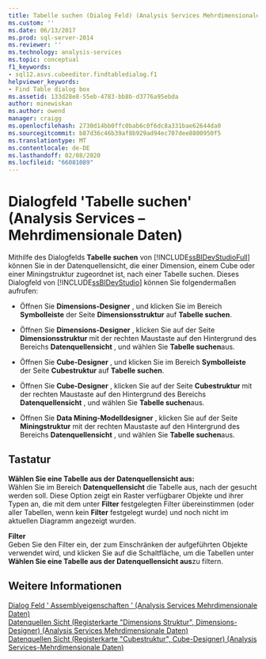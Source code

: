 ```yaml
---
title: Tabelle suchen (Dialog Feld) (Analysis Services Mehrdimensionale Daten) | Microsoft-Dokumentation
ms.custom: ''
ms.date: 06/13/2017
ms.prod: sql-server-2014
ms.reviewer: ''
ms.technology: analysis-services
ms.topic: conceptual
f1_keywords:
- sql12.asvs.cubeeditor.findtabledialog.f1
helpviewer_keywords:
- Find Table dialog box
ms.assetid: 133d28e8-55eb-4783-bb8b-d3776a95ebda
author: minewiskan
ms.author: owend
manager: craigg
ms.openlocfilehash: 2730d14bb0ffc0bab6c0f6dc8a331bae62644da0
ms.sourcegitcommit: b87d36c46b39af8b929ad94ec707dee8800950f5
ms.translationtype: MT
ms.contentlocale: de-DE
ms.lasthandoff: 02/08/2020
ms.locfileid: "66081089"
---
```

# <a name="find-table-dialog-box-analysis-services---multidimensional-data"></a>Dialogfeld 'Tabelle suchen' (Analysis Services – Mehrdimensionale Daten)
  Mithilfe des Dialogfelds **Tabelle suchen** von [!INCLUDE[ssBIDevStudioFull](../includes/ssbidevstudiofull-md.md)] können Sie in der Datenquellensicht, die einer Dimension, einem Cube oder einer Miningstruktur zugeordnet ist, nach einer Tabelle suchen. Dieses Dialogfeld von [!INCLUDE[ssBIDevStudio](../includes/ssbidevstudio-md.md)] können Sie folgendermaßen aufrufen:  
  
-   Öffnen Sie **Dimensions-Designer** , und klicken Sie im Bereich **Symbolleiste** der Seite **Dimensionsstruktur** auf **Tabelle suchen**.  
  
-   Öffnen Sie **Dimensions-Designer** , klicken Sie auf der Seite **Dimensionsstruktur** mit der rechten Maustaste auf den Hintergrund des Bereichs **Datenquellensicht** , und wählen Sie **Tabelle suchen**aus.  
  
-   Öffnen Sie **Cube-Designer** , und klicken Sie im Bereich **Symbolleiste** der Seite **Cubestruktur** auf **Tabelle suchen**.  
  
-   Öffnen Sie **Cube-Designer** , klicken Sie auf der Seite **Cubestruktur** mit der rechten Maustaste auf den Hintergrund des Bereichs **Datenquellensicht** , und wählen Sie **Tabelle suchen**aus.  
  
-   Öffnen Sie **Data Mining-Modelldesigner** , klicken Sie auf der Seite **Miningstruktur** mit der rechten Maustaste auf den Hintergrund des Bereichs **Datenquellensicht** , und wählen Sie **Tabelle suchen**aus.  
  
## <a name="options"></a>Tastatur  
 **Wählen Sie eine Tabelle aus der Datenquellensicht aus:**  
 Wählen Sie im Bereich **Datenquellensicht** die Tabelle aus, nach der gesucht werden soll. Diese Option zeigt ein Raster verfügbarer Objekte und ihrer Typen an, die mit dem unter **Filter** festgelegten Filter übereinstimmen (oder aller Tabellen, wenn kein **Filter** festgelegt wurde) und noch nicht im aktuellen Diagramm angezeigt wurden.  
  
 **Filter**  
 Geben Sie den Filter ein, der zum Einschränken der aufgeführten Objekte verwendet wird, und klicken Sie auf die Schaltfläche, um die Tabellen unter **Wählen Sie eine Tabelle aus der Datenquellensicht aus**zu filtern.  
  
## <a name="see-also"></a>Weitere Informationen  
 [Dialog Feld ' Assemblyeigenschaften ' &#40;Analysis Services Mehrdimensionale Daten&#41;](assembly-properties-dialog-box-analysis-services-multidimensional-data.md)   
 [Datenquellen Sicht &#40;Registerkarte "Dimensions Struktur", Dimensions-Designer&#41; &#40;Analysis Services Mehrdimensionale Daten&#41;](datasource-view-dimension-designer-analysis-services-multidimensional-data.md)   
 [Datenquellen Sicht &#40;Registerkarte "Cubestruktur", Cube-Designer&#41; &#40;Analysis Services-Mehrdimensionale Daten&#41;](data-source-view-cube-designer-analysis-services-multidimensional-data.md)  
  
  
